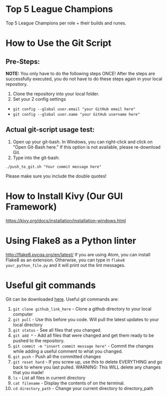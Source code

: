 # Top 5 League Champions
Top 5 League Champions per role + their builds and runes.

# How to Use the Git Script
## Pre-Steps:
**NOTE:** You only have to do the following steps ONCE! After the steps are successfully executed, you do not have to do these steps again in your local repository.

1. Clone the repository into your local folder. 
2. Set your 2 config settings
  * `git config --global user.email "your GitHub email here"`
  * `git config --global user.name "your GitHub username here"`

## Actual git-script usage test:
1. Open up your git-bash. In Windows, you can right-click and click on "Open Git-Bash here." If this option is not available, please re-download Git.
2. Type into the git-bash:
```
./push_to_git.sh "Your commit message here"
```
Please make sure you include the double quotes!


# How to Install Kivy (Our GUI Framework)
https://kivy.org/docs/installation/installation-windows.html

# Using Flake8 as a Python linter
http://flake8.pycqa.org/en/latest/
If you are using Atom, you can install Flake8 as an extension. Otherwise, you can type in `flake8 your_python_file.py` and it will print out the lint messages.

# Useful git commands
Git can be downloaded [here](https://git-scm.com/downloads). Useful git commands are:
  1. `git clone github_link_here` - Clone a github directory to your local computer
  2. `git pull` - Use this before you code. Will pull the latest updates to your local directory
  3. `git status` - See all files that you changed.
  4. `git add *` - Add all files that were changed and get them ready to be pushed to the repository.
  5. `git commit -m "insert commit message here"` - Commit the changes while adding a useful comment to what you changed.
  6. `git push` - Push all the committed changes
  7. `git reset hard` - If you screw up, use this to delete EVERYTHING and go back to where you last pulled. WARNING: This WILL delete any changes that you made!
  8. `ls` - List all files in current directory
  9. `cat filename` - Display the contents of <filename> on the terminal.
  10. `cd directory_path` - Change your current directory to directory_path
